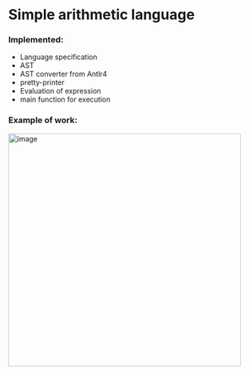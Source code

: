 # Simple arithmetic language
### Implemented:
- Language specification
- AST
- AST converter from Antlr4
- pretty-printer
- Evaluation of expression
- main function for execution

### Example of work:

<img width="466" alt="image" src="https://github.com/user-attachments/assets/5fa5ae74-f97c-48b0-ab6f-a08ceee3b3dc">

